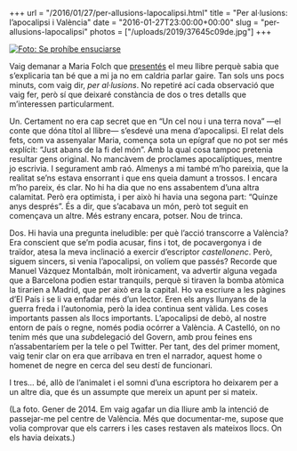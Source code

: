 +++
url = "/2016/01/27/per-allusions-lapocalipsi.html"
title = "Per al·lusions: l’apocalipsi i València"
date = "2016-01-27T23:00:00+00:00"
slug = "per-allusions-lapocalipsi"
photos = ["/uploads/2019/37645c09de.jpg"]
+++

<a title="Se prohíbe ensuciarse" href="http://www.flickr.com/photos/carlesbellver/12090678396/"><img alt="Foto: Se prohíbe ensuciarse" src="/uploads/2019/37645c09de.jpg" /></a>

Vaig demanar a Maria Folch que [presentés](http://carlesbellver.net/llibres/uncelnouiunaterranova/mariafolch-uncelnouiunaterranova.html) el meu llibre perquè sabia que s’explicaria tan bé que a mi ja no em caldria parlar gaire. Tan sols uns pocs minuts, com vaig dir, *per al·lusions*. No repetiré ací cada observació que vaig fer, però sí que deixaré constància de dos o tres detalls que m’interessen particularment.

Un. Certament no era cap secret que en “Un cel nou i una terra nova” —el conte que dóna títol al llibre— s’esdevé una mena d’apocalipsi. El relat dels fets, com va assenyalar Maria, comença sota un epígraf que no pot ser més explícit: “Just abans de la fi del món”. Amb la qual cosa tampoc pretenia resultar gens original. No mancàvem de proclames apocalíptiques, mentre jo escrivia. I segurament amb raó. Almenys a mi també m’ho pareixia, que la realitat se’ns estava ensorrant i que ens queia damunt a trossos. I encara m’ho pareix, és clar. No hi ha dia que no ens assabentem d’una altra calamitat. Però era optimista, i per això hi havia una segona part: “Quinze anys després”. És a dir, que s’acabava un món, però tot seguit en començava un altre. Més estrany encara, potser. Nou de trinca.

Dos. Hi havia una pregunta ineludible: per què l’acció transcorre a València? Era conscient que se’m podia acusar, fins i tot, de pocavergonya i de traïdor, atesa la meva inclinació a exercir d’escriptor *castellonenc*. Però, siguem sincers, si venia l’apocalipsi, on volíem que passés? Recorde que Manuel Vázquez Montalbán, molt irònicament, va advertir alguna vegada que a Barcelona podien estar tranquils, perquè si tiraven la bomba atòmica la tirarien a Madrid, que per això era la capital. Ho va escriure a les pàgines d’El País i se li va enfadar més d’un lector. Eren els anys llunyans de la guerra freda i l’autonomia, però la idea continua sent vàlida. Les coses importants passen als llocs importants. L’apocalipsi de debò, al nostre entorn de país o regne, només podia ocórrer a València. A Castelló, on no tenim més que una *sub*delegació del Govern, amb prou feines ens n’assabentaríem per la tele o pel Twitter. Per tant, des del primer moment, vaig tenir clar on era que arribava en tren el narrador, aquest home o homenet de negre en cerca del seu destí de funcionari.

I tres… bé, allò de l’animalet i el somni d’una escriptora ho deixarem per a un altre dia, que és un assumpte que mereix un apunt per si mateix.

(La foto. Gener de 2014. Em vaig agafar un dia lliure amb la intenció de passejar-me pel centre de València. Més que documentar-me, supose que volia comprovar que els carrers i les cases restaven als mateixos llocs. On els havia deixats.)

